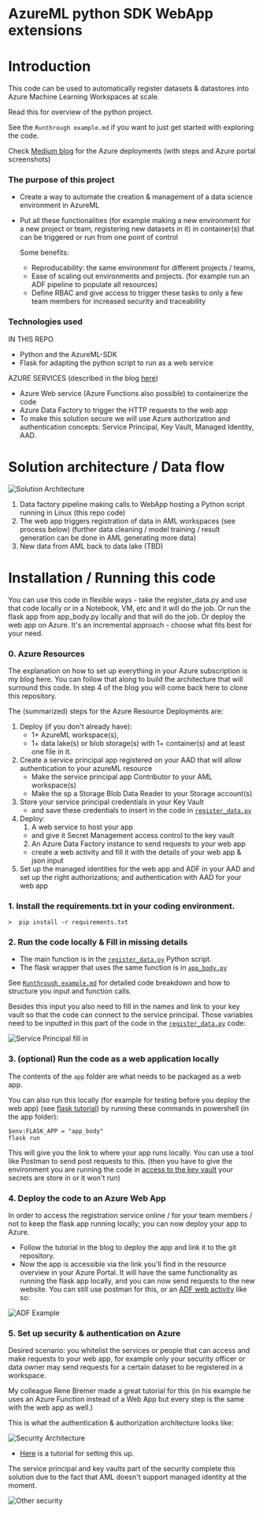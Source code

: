 # AzureML python SDK WebApp extensions
# Introduction 

This code can be used to automatically register datasets & datastores into Azure Machine Learning Workspaces at scale. 

Read this for overview of the python project.

See the `Runthrough example.md` if you want to just get started with exploring the code. 

Check [Medium blog](https://medium.com/@iuliaferoli/automatic-data-registration-for-azure-machine-learning-workspaces
) for the Azure deployments (with steps and Azure portal screenshots)

### The purpose of this project

* Create a way to automate the creation & management of a data science environment in AzureML
* Put all these functionalities (for example making a new environment for a new project or team, registering new datasets in it) in container(s) that can be triggered or run from one point of control 

    Some benefits:
    * Reproducability: the same environment for different projects / teams, 
    * Ease of scaling out environments and projects. (for example run an ADF pipeline to populate all resources)
    * Define RBAC and give access to trigger these tasks to only a few team members for increased security and traceability

### Technologies used

 IN THIS REPO

* Python and the AzureML-SDK
* Flask for adapting the python script to run as a web service

 AZURE SERVICES (described in the blog [here](https://medium.com/@iuliaferoli/automatic-data-registration-for-azure-machine-learning-workspaces
))

* Azure Web service (Azure Functions also possible) to containerize the code 
* Azure Data Factory to trigger the HTTP requests to the web app 
* To make this solution secure we will use Azure authorization and authentication concepts: Service Principal, Key Vault, Managed Identity, AAD. 

# Solution architecture / Data flow

![Solution Architecture](https://github.com/iuliaferoli/azureML_python_webapp_extensions/blob/master/images/architecture.PNG?raw=true)

1. Data factory pipeline making calls to WebApp hosting a Python script running in Linux (this repo code)
2. The web app triggers registration of data in AML workspaces (see process below) 
(further data cleaning / model training / result generation can be done in AML generating more data)
3. New data from AML back to data lake (TBD)

# Installation / Running this code

You can use this code in flexible ways - take the register_data.py and use that code locally or in a Notebook, VM, etc and it will do the job. Or run the flask app from app_body.py locally and that will do the job. Or deploy the web app on Azure. It's an incremental approach - choose what fits best for your need.

### 0. Azure Resources

The explanation on how to set up everything in your Azure subscription is my blog here. You can follow that along to build the architecture that will surround this code. In step 4 of the blog you will come back here to clone this repository.

The (summarized) steps for the Azure Resource Deployments are:

1. Deploy (if you don't already have):
    * 1+ AzureML workspace(s), 
    * 1+ data lake(s) or blob storage(s) with 1+ container(s) and at least one file in it.
2. Create a service principal app registered on your AAD that will allow authentication to your azureML resource
    * Make the service principal app Contributor to your AML workspace(s)
    * Make the sp a Storage Blob Data Reader to your Storage account(s)
3. Store your service principal credentials in your Key Vault 
    * and save these credentials to insert in the code in [`register_data.py`](https://github.com/iuliaferoli/azureML_python_webapp_extensions/blob/master/app/register_data.py)   
4. Deploy:
    1. A web service to host your app
    * and give it Secret Management access control to the key vault
    2. An Azure Data Factory instance to send requests to your web app
    * create a web activity and fill it with the details of your web app & json input
5. Set up the managed identities for the web app and ADF in your AAD and set up the right authorizations; and authentication with AAD for your web app

### 1.  Install the requirements.txt in your coding environment. 

    >  pip install -r requirements.txt

### 2. Run the code locally & Fill in missing details
   * The main function is in the [`register_data.py`](https://github.com/iuliaferoli/azureML_python_webapp_extensions/blob/master/app/register_data.py) Python script. 
   * The flask wrapper that uses the same function is in [`app_body.py`](https://github.com/iuliaferoli/azureML_python_webapp_extensions/blob/master/app/app_body.py)
           
   See [`Runthrough example.md`](https://github.com/iuliaferoli/azureML_python_webapp_extensions/blob/master/Runthrough%20example.md)  for detailed code breakdown and how to structure you input and function calls.

   Besides this input you also need to fill in the names and link to your key vault so that the code can connect to the service principal. Those variables need to be inputted in this part of the code in the [`register_data.py`](https://github.com/iuliaferoli/azureML_python_webapp_extensions/blob/master/app/register_data.py) code:

   ![Service Principal fill in](https://github.com/iuliaferoli/azureML_python_webapp_extensions/blob/master/images/sp_fill_in.PNG?raw=true)

### 3. (optional) Run the code as a web application locally

   The contents of the `app` folder are what needs to be packaged as a web app.
    
   You can also run this locally (for example for testing before you deploy the web app) (see [flask tutorial](https://flask.palletsprojects.com/en/1.1.x/cli/)) by running these commands in powershell (in the app folder):
   ```
   $env:FLASK_APP = "app_body"
   flask run
   ```

   This will give you the link to where your app runs locally. You can use a tool like Postman to send post requests to this. (then you have to give the environment you are running the code in [access to the key vault](https://docs.microsoft.com/en-us/azure/key-vault/general/secure-your-key-vault) your secrets are store in or it won't run)

### 4. Deploy the code to an Azure Web App
   In order to access the registration service online / for your team members / not to keep the flask app running locally; you can now deploy your app to Azure. 
   * Follow the tutorial in the blog to deploy the app and link it to the git repository.
   * Now the app is accessible via the link you'll find in the resource overview in your Azure Portal. It will have the same functionality as running the flask app locally, and you can now send requests to the new website. You can still use postman for this, or an [ADF web activity](https://docs.microsoft.com/en-us/azure/data-factory/control-flow-web-activity) like so:  

   ![ADF Example](https://github.com/iuliaferoli/azureML_python_webapp_extensions/blob/master/images/adf.png?raw=true)

### 5. Set up security & authentication on Azure

   Desired scenario: you whitelist the services or people that can access and make requests to your web app, for example only your security officer or data owner may send requests for a certain dataset to be registered in a workspace. 

   My colleague Rene Bremer made a great tutorial for this (in his example he uses an Azure Function instead of a Web App but every step is the same with the web app as well.) 

   This is what the authentication & authorization architecture looks like:

   ![Security Architecture](https://github.com/iuliaferoli/azureML_python_webapp_extensions/blob/master/images/security_Rene_Bremer.png?raw=true)

   * [Here](https://github.com/rebremer/managed_identity_authentication) is a tutorial for setting this up.

The service principal and key vaults part of the security complete this solution due to the fact that AML doesn't support managed identity at the moment.

   ![Other security](https://github.com/iuliaferoli/azureML_python_webapp_extensions/blob/master/images/security_azureml.PNG?raw=true)
